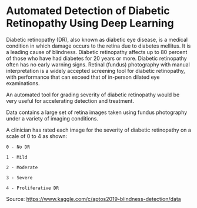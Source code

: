 # Automated Detection of Diabetic Retinopathy Using Deep Learning
Diabetic retinopathy (DR), also known as diabetic eye disease, is a medical condition in which damage occurs to the retina due to diabetes mellitus. It is a leading cause of blindness. Diabetic retinopathy affects up to 80 percent of those who have had diabetes for 20 years or more. Diabetic retinopathy often has no early warning signs. Retinal (fundus) photography with manual interpretation is a widely accepted screening tool for diabetic retinopathy, with performance that can exceed that of in-person dilated eye examinations.

An automated tool for grading severity of diabetic retinopathy would be very useful for accelerating detection and treatment.

Data contains a large set of retina images taken using fundus photography under a variety of imaging conditions.

A clinician has rated each image for the severity of diabetic retinopathy on a scale of 0 to 4 as shown:

    0 - No DR
    
    1 - Mild
    
    2 - Moderate
    
    3 - Severe
    
    4 - Proliferative DR
    
Source: https://www.kaggle.com/c/aptos2019-blindness-detection/data
